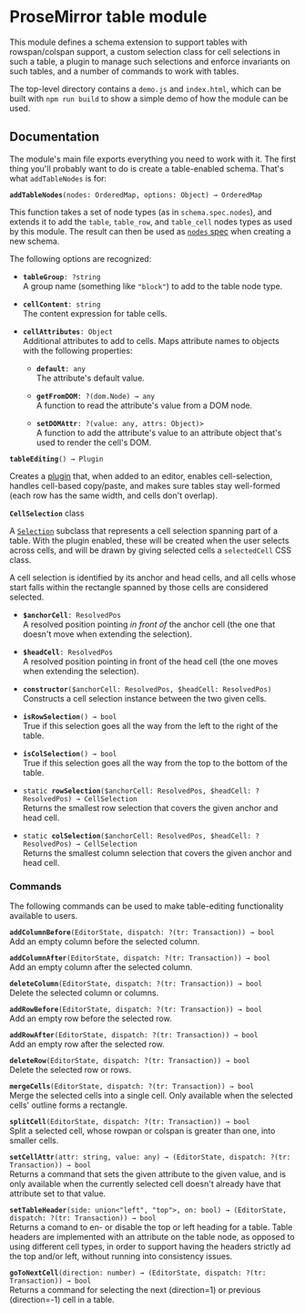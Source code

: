 # ProseMirror table module

This module defines a schema extension to support tables with
rowspan/colspan support, a custom selection class for cell selections
in such a table, a plugin to manage such selections and enforce
invariants on such tables, and a number of commands to work with
tables.

The top-level directory contains a `demo.js` and `index.html`, which
can be built with `npm run build` to show a simple demo of how the
module can be used.

## Documentation

The module's main file exports everything you need to work with it.
The first thing you'll probably want to do is create a table-enabled
schema. That's what `addTableNodes` is for:

**`addTableNodes`**`(nodes: OrderedMap, options: Object) → OrderedMap`

This function takes a set of node types (as in `schema.spec.nodes`),
and extends it to add the `table`, `table_row`, and `table_cell` nodes
types as used by this module. The result can then be used as [`nodes`
spec](http://prosemirror.net/docs/ref/#model.SchemaSpec.nodes) when
creating a new schema.

The following options are recognized:

 * **`tableGroup`**`: ?string`  
   A group name (something like `"block"`) to add to the table
   node type.

 * **`cellContent`**`: string`  
   The content expression for table cells.

 * **`cellAttributes`**`: Object`  
   Additional attributes to add to cells. Maps attribute names to
   objects with the following properties:

   * **`default`**`: any`  
     The attribute's default value.

   * **`getFromDOM`**`: ?(dom.Node) → any`  
     A function to read the attribute's value from a DOM node.

   * **`setDOMAttr`**`: ?(value: any, attrs: Object)>`  
     A function to add the attribute's value to an attribute
     object that's used to render the cell's DOM.

**`tableEditing`**`() → Plugin`

Creates a [plugin](http://prosemirror.net/docs/ref/#state.Plugin)
that, when added to an editor, enables cell-selection, handles
cell-based copy/paste, and makes sure tables stay well-formed (each
row has the same width, and cells don't overlap).

**`CellSelection`** class

A [`Selection`](http://prosemirror.net/docs/ref/#state.Selection)
subclass that represents a cell selection spanning part of a table.
With the plugin enabled, these will be created when the user selects
across cells, and will be drawn by giving selected cells a
`selectedCell` CSS class.

A cell selection is identified by its anchor and head cells, and all
cells whose start falls within the rectangle spanned by those cells
are considered selected.

 * **`$anchorCell`**`: ResolvedPos`  
   A resolved position pointing _in front of_ the anchor cell (the one
   that doesn't move when extending the selection).

 * **`$headCell`**`: ResolvedPos`  
   A resolved position pointing in front of the head cell (the one
   moves when extending the selection).

 * **`constructor`**`($anchorCell: ResolvedPos, $headCell: ResolvedPos)`  
   Constructs a cell selection instance between the two given cells.

 * **`isRowSelection`**`() → bool`  
   True if this selection goes all the way from the left to the
   right of the table.

 * **`isColSelection`**`() → bool`  
   True if this selection goes all the way from the top to the
   bottom of the table.

 * `static `**`rowSelection`**`($anchorCell: ResolvedPos, $headCell: ?ResolvedPos) → CellSelection`  
   Returns the smallest row selection that covers the given anchor
   and head cell.

 * `static `**`colSelection`**`($anchorCell: ResolvedPos, $headCell: ?ResolvedPos) → CellSelection`  
   Returns the smallest column selection that covers the given anchor
   and head cell.

### Commands

The following commands can be used to make table-editing functionality
available to users.

**`addColumnBefore`**`(EditorState, dispatch: ?(tr: Transaction)) → bool`  
Add an empty column before the selected column.

**`addColumnAfter`**`(EditorState, dispatch: ?(tr: Transaction)) → bool`  
Add an empty column after the selected column.

**`deleteColumn`**`(EditorState, dispatch: ?(tr: Transaction)) → bool`  
Delete the selected column or columns.

**`addRowBefore`**`(EditorState, dispatch: ?(tr: Transaction)) → bool`  
Add an empty row before the selected row.

**`addRowAfter`**`(EditorState, dispatch: ?(tr: Transaction)) → bool`  
Add an empty row after the selected row.

**`deleteRow`**`(EditorState, dispatch: ?(tr: Transaction)) → bool`  
Delete the selected row or rows.

**`mergeCells`**`(EditorState, dispatch: ?(tr: Transaction)) → bool`  
Merge the selected cells into a single cell. Only available when the
selected cells' outline forms a rectangle.

**`splitCell`**`(EditorState, dispatch: ?(tr: Transaction)) → bool`  
Split a selected cell, whose rowpan or colspan is greater than one,
into smaller cells.

**`setCellAttr`**`(attr: string, value: any) → (EditorState, dispatch: ?(tr: Transaction)) → bool`  
Returns a command that sets the given attribute to the given value,
and is only available when the currently selected cell doesn't
already have that attribute set to that value.

**`setTableHeader`**`(side: union<"left", "top">, on: bool) → (EditorState, dispatch: ?(tr: Transaction)) → bool`  
Returns a comand to en- or disable the top or left heading for a
table. Table headers are implemented with an attribute on the table
node, as opposed to using different cell types, in order to support
having the headers strictly ad the top and/or left, without running
into consistency issues.

**`goToNextCell`**`(direction: number) → (EditorState, dispatch: ?(tr: Transaction)) → bool`  
Returns a command for selecting the next (direction=1) or previous
(direction=-1) cell in a table.
